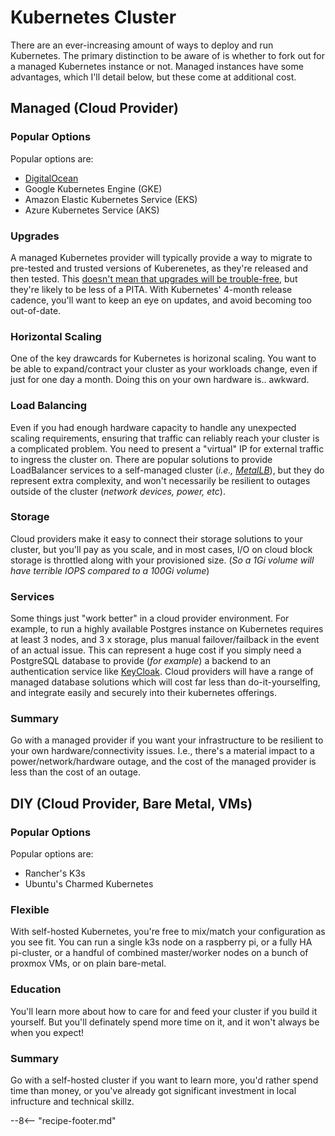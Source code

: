 # Kubernetes Cluster

There are an ever-increasing amount of ways to deploy and run Kubernetes. The primary distinction to be aware of is whether to fork out for a managed Kubernetes instance or not. Managed instances have some advantages, which I'll detail below, but these come at additional cost.

## Managed (Cloud Provider)

### Popular Options 

Popular options are:

* [DigitalOcean](/kubernetes/cluster/digitalocean/)
* Google Kubernetes Engine (GKE)
* Amazon Elastic Kubernetes Service (EKS)
* Azure Kubernetes Service (AKS)

### Upgrades

A managed Kubernetes provider will typically provide a way to migrate to pre-tested and trusted versions of Kuberenetes, as they're released and then tested. This [doesn't mean that upgrades will be trouble-free](https://www.digitalocean.com/community/tech_talks/20-000-upgrades-later-lessons-from-a-year-of-managed-kubernetes-upgrades), but they're likely to be less of a PITA. With Kubernetes' 4-month release cadence, you'll want to keep an eye on updates, and avoid becoming too out-of-date.

### Horizontal Scaling

One of the key drawcards for Kubernetes is horizonal scaling. You want to be able to expand/contract your cluster as your workloads change, even if just for one day a month. Doing this on your own hardware is.. awkward.

### Load Balancing

Even if you had enough hardware capacity to handle any unexpected scaling requirements, ensuring that traffic can reliably reach your cluster is a complicated problem. You need to present a "virtual" IP for external traffic to ingress the cluster on. There are popular solutions to provide LoadBalancer services to a self-managed cluster (*i.e., [MetalLB](/kubernetes/load-balancer/metallb/)*), but they do represent extra complexity, and won't necessarily be resilient to outages outside of the cluster (*network devices, power, etc*).

### Storage

Cloud providers make it easy to connect their storage solutions to your cluster, but you'll pay as you scale, and in most cases, I/O on cloud block storage is throttled along with your provisioned size. (*So a 1Gi volume will have terrible IOPS compared to a 100Gi volume*)

### Services

Some things just "work better" in a cloud provider environment. For example, to run a highly available Postgres instance on Kubernetes requires at least 3 nodes, and 3 x storage, plus manual failover/failback in the event of an actual issue. This can represent a huge cost if you simply need a PostgreSQL database to provide (*for example*) a backend to an authentication service like [KeyCloak](/recipes/kubernetes/keycloak/). Cloud providers will have a range of managed database solutions which will cost far less than do-it-yourselfing, and integrate easily and securely into their kubernetes offerings.

### Summary

Go with a managed provider if you want your infrastructure to be resilient to your own hardware/connectivity issues. I.e., there's a material impact to a power/network/hardware outage, and the cost of the managed provider is less than the cost of an outage.

## DIY (Cloud Provider, Bare Metal, VMs)

### Popular Options

Popular options are:

* Rancher's K3s
* Ubuntu's Charmed Kubernetes

### Flexible

With self-hosted Kubernetes, you're free to mix/match your configuration as you see fit. You can run a single k3s node on a raspberry pi, or a fully HA pi-cluster, or a handful of combined master/worker nodes on a bunch of proxmox VMs, or on plain bare-metal.

### Education

You'll learn more about how to care for and feed your cluster if you build it yourself. But you'll definately spend more time on it, and it won't always be when you expect!

### Summary

Go with a self-hosted cluster if you want to learn more, you'd rather spend time than money, or you've already got significant investment in local infructure and technical skillz.


--8<-- "recipe-footer.md"
